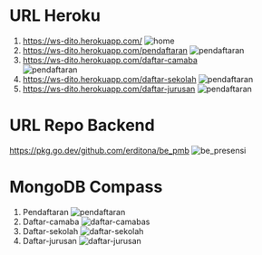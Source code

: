 # URL Heroku

1. https://ws-dito.herokuapp.com/
   ![home](https://github.com/erditona/Pemrog3WebService/blob/main/Week5/Tugas/1214031/ss/heroku-home.png)
2. https://ws-dito.herokuapp.com/pendaftaran
   ![pendaftaran](https://github.com/erditona/Pemrog3WebService/blob/main/Week5/Tugas/1214031/ss/heroku-pendaftaran.png)
3. https://ws-dito.herokuapp.com/daftar-camaba  
   ![pendaftaran](https://github.com/erditona/Pemrog3WebService/blob/main/Week5/Tugas/1214031/ss/heroku-daftarCamaba.png)
4. https://ws-dito.herokuapp.com/daftar-sekolah
   ![pendaftaran](https://github.com/erditona/Pemrog3WebService/blob/main/Week5/Tugas/1214031/ss/heroku-daftarSekolah.png)
5. https://ws-dito.herokuapp.com/daftar-jurusan
   ![pendaftaran](https://github.com/erditona/Pemrog3WebService/blob/main/Week5/Tugas/1214031/ss/heroku-daftarJurusan.png)

# URL Repo Backend

https://pkg.go.dev/github.com/erditona/be_pmb
![be_presensi](https://github.com/erditona/Pemrog3WebService/blob/main/Week5/Tugas/1214031/ss/be_pmb.png)

# MongoDB Compass

1. Pendaftaran
   ![pendaftaran](https://github.com/erditona/Pemrog3WebService/blob/main/Week5/Tugas/1214031/ss/mongoDb-pendaftaran.png)
2. Daftar-camaba
   ![daftar-camaba](https://github.com/erditona/Pemrog3WebService/blob/main/Week5/Tugas/1214031/ss/mongoDb-daftarCamaba.png)s
3. Daftar-sekolah
   ![daftar-sekolah](https://github.com/erditona/Pemrog3WebService/blob/main/Week5/Tugas/1214031/ss/mongoDb-daftarSekolah.png)
4. Daftar-jurusan
   ![daftar-jurusan](https://github.com/erditona/Pemrog3WebService/blob/main/Week5/Tugas/1214031/ss/mongoDb-daftarJurusan.png)
